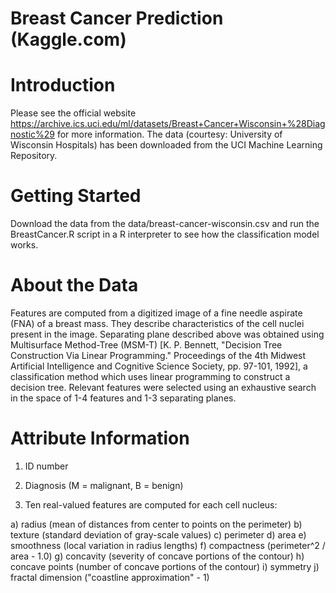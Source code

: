 # Breast Cancer Prediction (Kaggle.com)

# Introduction
Please see the official website https://archive.ics.uci.edu/ml/datasets/Breast+Cancer+Wisconsin+%28Diagnostic%29 for more information. The data (courtesy: University of Wisconsin Hospitals) has been downloaded from the UCI Machine Learning Repository.

# Getting Started
Download the data from the data/breast-cancer-wisconsin.csv and run the BreastCancer.R script in a R interpreter to see how the classification model works.

# About the Data
Features are computed from a digitized image of a fine needle aspirate (FNA) of a breast mass. They describe characteristics of the cell nuclei present in the image.
Separating plane described above was obtained using Multisurface Method-Tree (MSM-T) [K. P. Bennett, "Decision Tree Construction Via Linear Programming." Proceedings of the 4th Midwest Artificial Intelligence and Cognitive Science Society, pp. 97-101, 1992], a classification method which uses linear programming to construct a decision tree. Relevant features were selected using an exhaustive search in the space of 1-4 features and 1-3 separating planes. 

# Attribute Information
1) ID number 
2) Diagnosis (M = malignant, B = benign) 

3) Ten real-valued features are computed for each cell nucleus: 

  a) radius (mean of distances from center to points on the perimeter) 
  b) texture (standard deviation of gray-scale values) 
  c) perimeter 
  d) area 
  e) smoothness (local variation in radius lengths) 
  f) compactness (perimeter^2 / area - 1.0) 
  g) concavity (severity of concave portions of the contour) 
  h) concave points (number of concave portions of the contour) 
  i) symmetry 
  j) fractal dimension ("coastline approximation" - 1)


